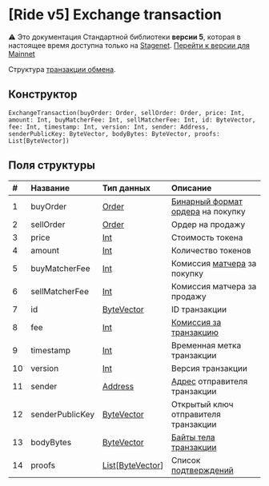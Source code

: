 # [Ride v5] Exchange transaction

:warning: Это документация Стандартной библиотеки **версии 5**, которая в настоящее время доступна только на [Stagenet](/ru/blockchain/blockchain-network/). [Перейти к версии для Mainnet](/ru/ride/structures/transaction-structures/exchange-transaction)

Структура [транзакции обмена](/ru/blockchain/transaction-type/exchange-transaction).

## Конструктор

``` ride
ExchangeTransaction(buyOrder: Order, sellOrder: Order, price: Int, amount: Int, buyMatcherFee: Int, sellMatcherFee: Int, id: ByteVector, fee: Int, timestamp: Int, version: Int, sender: Address, senderPublicKey: ByteVector, bodyBytes: ByteVector, proofs: List[ByteVector])
```

## Поля структуры

| # | Название | Тип данных | Описание |
| :--- | :--- | :--- | :--- |
| 1 | buyOrder | [Order](/ru/ride/v5/structures/common-structures/order) | [Бинарный формат ордера](/ru/blockchain/binary-format/transaction-binary-format/) на покупку |
| 2 | sellOrder | [Order](/ru/ride/v5/structures/common-structures/order) | Ордер на продажу |
| 3 | price | [Int](/ru/ride/v5/data-types/int) | Стоимость токена |
| 4 | amount | [Int](/ru/ride/v5/data-types/int) | Количество токенов |
| 5 | buyMatcherFee | [Int](/ru/ride/v5/data-types/int) | Комиссия [матчера](https://docs.waves.exchange/ru/waves-matcher/) за покупку |
| 6 | sellMatcherFee | [Int](/ru/ride/v5/data-types/int) | Комиссия матчера за продажу |
| 7 | id | [ByteVector](/ru/ride/v5/data-types/byte-vector) | ID транзакции |
| 8 | fee | [Int](/ru/ride/v5/data-types/int) | [Комиссия за транзакцию](/ru/blockchain/transaction/transaction-fee) |
| 9 | timestamp | [Int](/ru/ride/v5/data-types/int) | Временная метка транзакции |
| 10 | version | [Int](/ru/ride/v5/data-types/int) | Версия транзакции |
| 11 | sender | [Address](/ru/ride/v5/structures/common-structures/address) | [Адрес](/ru/blockchain/account/address) отправителя транзакции |
| 12 | senderPublicKey | [ByteVector](/ru/ride/v5/data-types/byte-vector) | Открытый ключ отправителя транзакции |
| 13 | bodyBytes | [ByteVector](/ru/ride/v5/data-types/byte-vector) | [Байты тела транзакции](/ru/blockchain/glossary#б) |
| 14 | proofs | [List](/ru/ride/v5/data-types/list)[[ByteVector](/ru/ride/v5/data-types/byte-vector)] | Список [подтверждений](/ru/blockchain/transaction/transaction-proof) |
